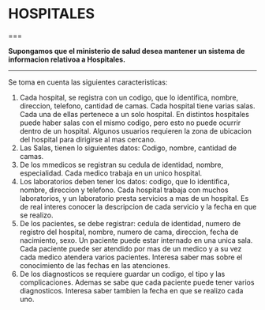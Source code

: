 # HOSPITALES
===

**Supongamos que el ministerio de salud desea mantener un sistema de informacion relativoa a Hospitales.**

---

Se toma en cuenta las siguientes caracteristicas:

1. Cada hospital, se registra con un codigo, que lo identifica, nombre, direccion, telefono, cantidad de camas. Cada hospital tiene varias salas. Cada una de ellas pertenece a un solo hospital. En distintos hospitales puede haber salas con el mismo codigo, pero esto no puede ocurrir dentro de un hospital. Algunos usuarios requieren la zona de ubicacion del hospital para dirigirse al mas cercano.
2. Las Salas, tienen lo siguientes datos: Codigo, nombre, cantidad de camas.
3. De los mmedicos se registran su cedula de identidad, nombre, especialidad. Cada medico trabaja en un unico hospital.
4. Los laboratorios deben tener los datos: codigo, que lo identifica, nombre, direccion y telefono. Cada hospital trabaja con muchos laboratorios, y un laboratorio presta servicios a mas de un hospital. Es de real interes conocer la descripcion de cada servicio y la fecha en que se realizo.
5. De los pacientes, se debe registrar: cedula de identidad, numero de registro del hospital, nombre, numero de cama, direccion, fecha de nacimiento, sexo. Un paciente puede estar internado en una unica sala. Cada paciente puede ser atendido por mas de un medico y a su vez cada medico atendera varios pacientes. Interesa saber mas sobre el conocimiento de las fechas en las atenciones.
6. De los diagnosticos se requiere guardar un codigo, el tipo y las complicaciones. Ademas se sabe que cada paciente puede tener varios diagnosticos. Interesa saber tambien la fecha en que se realizo cada uno.
